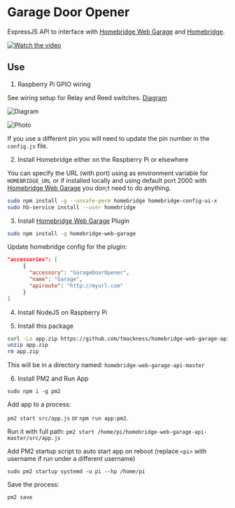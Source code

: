 # Garage Door Opener

ExpressJS API to interface with [Homebridge Web Garage](https://www.npmjs.com/package/homebridge-web-garage) and [Homebridge](https://github.com/homebridge/homebridge).

[![Watch the video](https://i.imgur.com/QpFG5eyl.jpg)](https://i.imgur.com/EsxpNbm.mp4)

## Use

1. Raspberry Pi GPIO wiring

See wiring setup for Relay and Reed switches. [Diagram](https://imgur.com/a/fMZNoQ9)

![Diagram](https://i.imgur.com/ADvvfQB.png)

![Photo](https://imgur.com/8GJqtxX.jpg)

If you use a different pin you will need to update the pin number in the `config.js` file.

2. Install Homebridge either on the Raspberry Pi or elsewhere

You can specify the URL (with port) using as environment variable for `HOMEBRIDGE_URL` or if installed locally and using default port 2000 with [Homebridge Web Garage](https://www.npmjs.com/package/homebridge-web-garage) you don;t need to do anything.

```bash
sudo npm install -g --unsafe-perm homebridge homebridge-config-ui-x
sudo hb-service install --user homebridge
```

3. Install [Homebridge Web Garage](https://www.npmjs.com/package/homebridge-web-garage) Plugin

```bash
sudo npm install -g homebridge-web-garage
```

Update homebridge config for the plugin:

```json
"accessories": [
     {
       "accessory": "GarageDoorOpener",
       "name": "Garage",
       "apiroute": "http://myurl.com"
     }
]
```

4. Install NodeJS on Raspberry Pi

5. Install this package

```bash
curl -Lo app.zip https://github.com/tmackness/homebridge-web-garage-api/archive/master.zip
unzip app.zip
rm app.zip
```

This will be in a directory named: `homebridge-web-garage-api-master`

6. Install PM2 and Run App

`sudo npm i -g pm2`

Add app to a process:

`pm2 start src/app.js` or `npm run app:pm2`.

Run it with full path: `pm2 start /home/pi/homebridge-web-garage-api-master/src/app.js`

Add PM2 startup script to auto start app on reboot (replace `<pi>` with username if run under a different username)

`sudo pm2 startup systemd -u pi --hp /home/pi`

Save the process:

`pm2 save`
